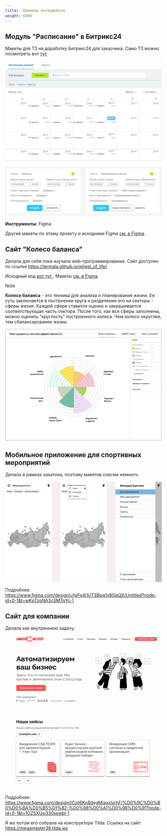 ```yaml
---
title:  Примеры интерфейсов
weight: 6000
---
```


## Модуль "Расписание" в Битрикс24

Макеты для ТЗ на доработку Битрикс24 для заказчика. Само ТЗ можно посмотреть вот [тут](https://docs.google.com/document/d/1iYqMeKInD1UD3DEYQCHrmjCOa7D8U53c/edit)

![alt text](image-2.png "Макет формы “Расписание занятий” с расписанием на месяц (вкладка “Месяц”)")

![alt text](image-3.png "Макеты окна добавления и редактирования расписания")

**Инструменты:** Figma

Другие макеты по этому проекту и исходники Figma [см. в Figma](https://www.figma.com/design/cNrLhfLWIEKUyzY9hcUoqQ/%D0%9C%D0%B0%D0%BA%D0%B5%D1%82%D1%8B-%D0%A0%D0%B0%D1%81%D0%BF%D0%B8%D1%81%D0%B0%D0%BD%D0%B8%D1%8F-%D0%91%D0%B8%D1%82%D1%80%D0%B8%D0%BA%D1%81?node-id=0-1&t=784uLVaGejqNVc4N-1).

## Сайт "Колесо баланса"

Делала для себя пока изучала web-программирование. Сайт доступен по ссылке https://lermala.github.io/wheel_of_life/ 

Исходный код [вот тут ](https://github.com/lermala/wheel_of_life). Макеты [см. в Figma](https://www.figma.com/design/yrpYez0nZr4wMvss3hWXOB/life-balance-wheel?node-id=0-1&t=bPJ5poepvf0apQmv-1).

> [!note]
> **Колесо баланса** - это техника для анализа и планирования жизни. Ее суть заключается в построении круга и разделении его на секторы - сферы жизни. Каждой сфере ставится оценка и закрашивается соответствующая часть сектора. После того, как все сферы заполнены, можно оценить "круглость" построенного колеса. Чем колесо округлее, тем сбалансированее жизнь.

![alt text](image-4.png)

## Мобильное приложение для спортивных мероприятий

Делала в рамках хакатона, поэтому макетов совсем немного.

![alt text](image-7.png)

Подробнее: https://www.figma.com/design/u1gFq4j1UTSBpq1n85laQX/Untitled?node-id=0-1&t=wKpTzgNA3cSM7qYc-1

## Сайт для компании

Делала как внутреннюю задачу:

![alt text](image-5.png)

![alt text](image-6.png)

Подробнее: https://www.figma.com/design/tCziI6KnBdygMiaoxIurhF/%D0%9C%D0%B0%D0%BA%D0%B5%D1%82-%D0%98%D0%A1%D0%98%D0%91?node-id=0-1&t=1OZSXUsj330xewbl-1

Я же потом его собрала на конструкторе Tilda. Ссылка на сайт: https://megamaster38.tilda.ws 